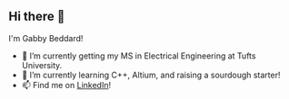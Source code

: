 ## Hi there 👋
I'm Gabby Beddard!

- 🔭 I’m currently getting my MS in Electrical Engineering at Tufts University.
- 🌱 I’m currently learning C++, Altium, and raising a sourdough starter!
- 📫 Find me on [LinkedIn](https://www.linkedin.com/in/gabrielle-beddard/)!
